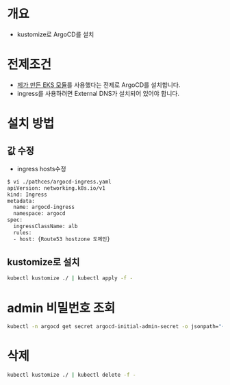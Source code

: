 # 개요
* kustomize로 ArgoCD를 설치

# 전제조건
* [제가 만든 EKS 모듈](../../eks/)를 사용했다는 전제로 ArgoCD를 설치합니다.
* ingress를 사용하려면 External DNS가 설치되어 있어야 합니다.

# 설치 방법
## 값 수정

* ingress hosts수정
```bash
$ vi ./pathces/argocd-ingress.yaml
apiVersion: networking.k8s.io/v1
kind: Ingress
metadata:
  name: argocd-ingress
  namespace: argocd
spec:
  ingressClassName: alb
  rules:
  - host: {Route53 hostzone 도메인}
```

## kustomize로 설치

```bash
kubectl kustomize ./ | kubectl apply -f -
```

# admin 비밀번호 조회
```bash
kubectl -n argocd get secret argocd-initial-admin-secret -o jsonpath="{.data.password}" | base64 -d; echo
```

# 삭제

```bash
kubectl kustomize ./ | kubectl delete -f -
```
